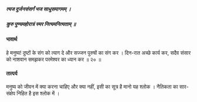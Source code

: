 ##### त्यज दुर्जनसंसर्गं भज साधुसमागमम् ।
##### कुरु पुण्यमहोरात्रं स्मर नित्यमनित्यताम् ॥

#### भावार्थ

हे मनुष्य! दुष्टों के संग को त्याग दे और सज्जन पुरुषों का संग कर । दिन-रात अच्छे कार्य कर, सदैव संसार को नाशवान समझकर परमेश्वर का ध्यान कर ॥ २० ॥

#### तात्पर्य

मनुष्य को जीवन में क्या करना चाहिए और क्या नहीं, इसी का सूत्र है मानो यह श्लोक । नैतिकता का सार-संक्षेप निहित है इस श्लोक में ।